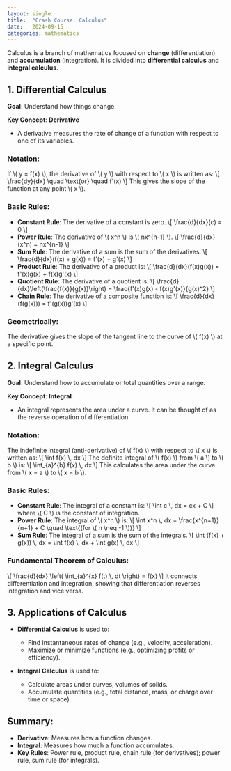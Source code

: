 ```yaml
---
layout: single
title:  "Crash Course: Calculus"
date:   2024-09-15
categories: mathematics
---
```


Calculus is a branch of mathematics focused on **change** (differentiation) and **accumulation** (integration). It is divided into **differential calculus** and **integral calculus**.

## 1. Differential Calculus

**Goal**: Understand how things change.

**Key Concept**: **Derivative**
- A derivative measures the rate of change of a function with respect to one of its variables.

### Notation:
If \\( y = f(x) \\), the derivative of \\( y \\) with respect to \\( x \\) is written as:
\\[
\\frac{dy}{dx} \\quad \\text{or} \\quad f'(x)
\\]
This gives the slope of the function at any point \\( x \\).

### Basic Rules:
- **Constant Rule**: The derivative of a constant is zero.
  \\[
  \\frac{d}{dx}(c) = 0
  \\]
- **Power Rule**: The derivative of \\( x^n \\) is \\( nx^{n-1} \\).
  \\[
  \\frac{d}{dx}(x^n) = nx^{n-1}
  \\]
- **Sum Rule**: The derivative of a sum is the sum of the derivatives.
  \\[
  \\frac{d}{dx}(f(x) + g(x)) = f'(x) + g'(x)
  \\]
- **Product Rule**: The derivative of a product is:
  \\[
  \\frac{d}{dx}(f(x)g(x)) = f'(x)g(x) + f(x)g'(x)
  \\]
- **Quotient Rule**: The derivative of a quotient is:
  \\[
  \\frac{d}{dx}\\left(\\frac{f(x)}{g(x)}\\right) = \\frac{f'(x)g(x) - f(x)g'(x)}{g(x)^2}
  \\]
- **Chain Rule**: The derivative of a composite function is:
  \\[
  \\frac{d}{dx}(f(g(x))) = f'(g(x))g'(x)
  \\]

### Geometrically:
The derivative gives the slope of the tangent line to the curve of \\( f(x) \\) at a specific point.

## 2. Integral Calculus

**Goal**: Understand how to accumulate or total quantities over a range.

**Key Concept**: **Integral**
- An integral represents the area under a curve. It can be thought of as the reverse operation of differentiation.

### Notation:
The indefinite integral (anti-derivative) of \\( f(x) \\) with respect to \\( x \\) is written as:
\\[
\\int f(x) \\, dx
\\]
The definite integral of \\( f(x) \\) from \\( a \\) to \\( b \\) is:
\\[
\\int_{a}^{b} f(x) \\, dx
\\]
This calculates the area under the curve from \\( x = a \\) to \\( x = b \\).

### Basic Rules:
- **Constant Rule**: The integral of a constant is:
  \\[
  \\int c \\, dx = cx + C
  \\]
  where \\( C \\) is the constant of integration.
- **Power Rule**: The integral of \\( x^n \\) is:
  \\[
  \\int x^n \\, dx = \\frac{x^{n+1}}{n+1} + C \\quad \\text{(for \\( n \\neq -1 \\))}
  \\]
- **Sum Rule**: The integral of a sum is the sum of the integrals.
  \\[
  \\int (f(x) + g(x)) \\, dx = \\int f(x) \\, dx + \\int g(x) \\, dx
  \\]

### Fundamental Theorem of Calculus:
\\[
\\frac{d}{dx} \\left( \\int_{a}^{x} f(t) \\, dt \\right) = f(x)
\\]
It connects differentiation and integration, showing that differentiation reverses integration and vice versa.

## 3. Applications of Calculus

- **Differential Calculus** is used to:
  - Find instantaneous rates of change (e.g., velocity, acceleration).
  - Maximize or minimize functions (e.g., optimizing profits or efficiency).

- **Integral Calculus** is used to:
  - Calculate areas under curves, volumes of solids.
  - Accumulate quantities (e.g., total distance, mass, or charge over time or space).

## Summary:
- **Derivative**: Measures how a function changes.
- **Integral**: Measures how much a function accumulates.
- **Key Rules**: Power rule, product rule, chain rule (for derivatives); power rule, sum rule (for integrals).
